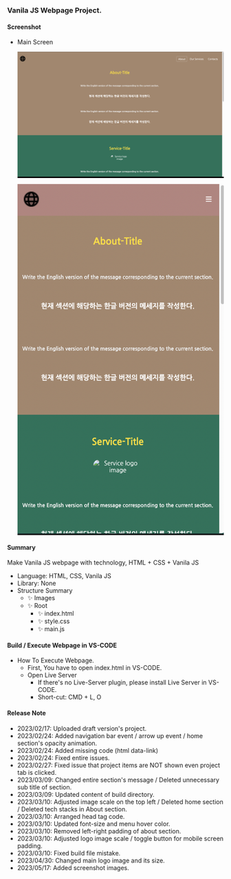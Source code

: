 ### Vanila JS Webpage Project.

#### Screenshot

- Main Screen

  <p align="center" style="background-color: #000">
      <img src="screenshots/home.png" alt="accessibility text">
  </p>
  <p align="center" style="background-color: #000">
      <img src="screenshots/home_mobile.png" alt="accessibility text">
  </p>

#### Summary

Make Vanila JS webpage with technology, HTML + CSS + Vanila JS

- Language: HTML, CSS, Vanila JS
- Library: None
- Structure Summary
  - ✨ Images
  - ✨ Root
    - ✨ index.html
    - ✨ style.css
    - ✨ main.js

#### Build / Execute Webpage in VS-CODE

- How To Execute Webpage.
  - First, You have to open index.html in VS-CODE.
  - Open Live Server
    - If there's no Live-Server plugin, please install Live Server in VS-CODE.
    - Short-cut: CMD + L, O

#### Release Note

- 2023/02/17: Uploaded draft version's project.
- 2023/02/24: Added navigation bar event / arrow up event / home section's opacity animation.
- 2023/02/24: Added missing code (html data-link)
- 2023/02/24: Fixed entire issues.
- 2023/02/27: Fixed issue that project items are NOT shown even project tab is clicked.
- 2023/03/09: Changed entire section's message / Deleted unnecessary sub title of section.
- 2023/03/09: Updated content of build directory.
- 2023/03/10: Adjusted image scale on the top left / Deleted home section / Deleted tech stacks in About section.
- 2023/03/10: Arranged head tag code.
- 2023/03/10: Updated font-size and menu hover color.
- 2023/03/10: Removed left-right padding of about section.
- 2023/03/10: Adjusted logo image scale / toggle button for mobile screen padding.
- 2023/03/10: Fixed build file mistake.
- 2023/04/30: Changed main logo image and its size.
- 2023/05/17: Added screenshot images.

